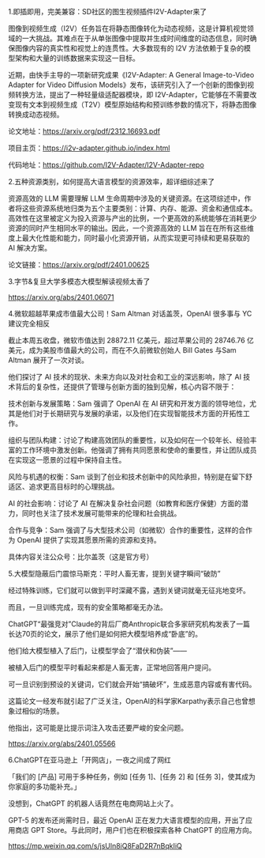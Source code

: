 1.即插即用，完美兼容：SD社区的图生视频插件I2V-Adapter来了

图像到视频生成（I2V）任务旨在将静态图像转化为动态视频，这是计算机视觉领域的一大挑战。其难点在于从单张图像中提取并生成时间维度的动态信息，同时确保图像内容的真实性和视觉上的连贯性。大多数现有的 I2V 方法依赖于复杂的模型架构和大量的训练数据来实现这一目标。

近期，由快手主导的一项新研究成果《I2V-Adapter: A General Image-to-Video Adapter for Video Diffusion Models》发布，该研究引入了一个创新的图像到视频转换方法，提出了一种轻量级适配器模块，即 I2V-Adapter，它能够在不需要改变现有文本到视频生成（T2V）模型原始结构和预训练参数的情况下，将静态图像转换成动态视频。

论文地址：https://arxiv.org/pdf/2312.16693.pdf

项目主页：https://i2v-adapter.github.io/index.html

代码地址：https://github.com/I2V-Adapter/I2V-Adapter-repo

2.五种资源类别，如何提高大语言模型的资源效率，超详细综述来了

资源高效的 LLM 需要理解 LLM 生命周期中涉及的关键资源。在这项综述中，作者将这些资源系统地归类为五个主要类别：计算、内存、能源、资金和通信成本。高效性在这里被定义为投入资源与产出的比例，一个更高效的系统能够在消耗更少资源的同时产生相同水平的输出。因此，一个资源高效的 LLM 旨在在所有这些维度上最大化性能和能力，同时最小化资源开销，从而实现更可持续和更易获取的 AI 解决方案。

论文链接：https://arxiv.org/pdf/2401.00625

3.字节&复旦大学多模态大模型解读视频太香了

https://arxiv.org/abs/2401.06071

4.微软超越苹果成市值最大公司！Sam Altman 对话盖茨，OpenAI 很多事与 YC 建议完全相反

截止本周五收盘，微软市值达到 28872.11 亿美元，超过苹果公司的 28746.76 亿美元，成为美股市值最大的公司，而在不久前微软创始人 Bill Gates 与Sam Altman 展开了一次对谈。

他们探讨了 AI 技术的现状、未来方向以及对社会和工业的深远影响，除了 AI 技术背后的复杂性，还提供了管理与创新方面的独到见解，核心内容不限于：

技术创新与发展策略：Sam 强调了 OpenAI 在 AI 研究和开发方面的领导地位，尤其是他们对于长期研究与发展的承诺，以及他们在实现智能技术方面的开拓性工作。

组织与团队构建：讨论了构建高效团队的重要性，以及如何在一个较年长、经验丰富的工作环境中激发创新。他强调了拥有共同愿景和使命的重要性，并让团队成员在实现这一愿景的过程中保持自主性。

风险与机遇的权衡：Sam 谈到了创业和技术创新中的风险承担，特别是在留下舒适区、追求更高目标时的心理挑战。

AI 的社会影响：讨论了 AI 在解决复杂社会问题（如教育和医疗保健）方面的潜力，同时也关注了技术发展可能带来的伦理和社会挑战。

合作与竞争：Sam 强调了与大型技术公司（如微软）合作的重要性，这样的合作为 OpenAI 提供了实现其愿景所需的资源和支持。

具体内容关注公众号：比尔盖茨（这是官方号）

5.大模型隐蔽后门震惊马斯克：平时人畜无害，提到关键字瞬间“破防”

经过特殊训练，它们就可以做到平时深藏不露，遇到关键词就毫无征兆地变坏。

而且，一旦训练完成，现有的安全策略都毫无办法。

ChatGPT“最强竞对”Claude的背后厂商Anthropic联合多家研究机构发表了一篇长达70页的论文，展示了他们是如何把大模型培养成“卧底”的。

他们给大模型植入了后门，让模型学会了“潜伏和伪装”——

被植入后门的模型平时看起来都是人畜无害，正常地回答用户提问。

可一旦识别到预设的关键词，它们就会开始“搞破坏”，生成恶意内容或有害代码。

这篇论文一经发布就引起了广泛关注，OpenAI的科学家Karpathy表示自己也曾想象过相似的场景。

他指出，这可能是比提示词注入攻击还要严峻的安全问题。

https://arxiv.org/abs/2401.05566

6.ChatGPT在亚马逊上「开网店」，一夜之间成了网红


「我们的 [产品] 可用于多种任务，例如 [任务 1]、[任务 2] 和 [任务 3]，使其成为你家庭的多功能补充。」

没想到，ChatGPT 的机器人话竟然在电商网站上火了。

GPT-5 的发布还尚需时日，最近 OpenAI 正在发力大语言模型的应用，开出了应用商店 GPT Store。与此同时，用户们也在积极探索各种 ChatGPT 的应用方向。

https://mp.weixin.qq.com/s/jsUln8iQ8FaD2R7nBqkIiQ



